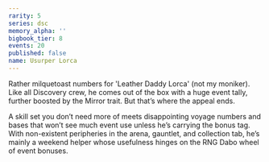 ```yaml
---
rarity: 5
series: dsc
memory_alpha: ''
bigbook_tier: 8
events: 20
published: false
name: Usurper Lorca
---
```

Rather milquetoast numbers for 'Leather Daddy Lorca' (not my moniker). Like all Discovery crew, he comes out of the box with a huge event tally, further boosted by the Mirror trait. But that’s where the appeal ends.

A skill set you don’t need more of meets disappointing voyage numbers and bases that won’t see much event use unless he’s carrying the bonus tag. With non-existent peripheries in the arena, gauntlet, and collection tab, he’s mainly a weekend helper whose usefulness hinges on the RNG Dabo wheel of event bonuses.
